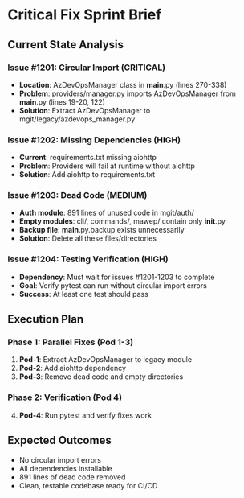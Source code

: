 # Critical Fix Sprint Brief

## Current State Analysis

### Issue #1201: Circular Import (CRITICAL)
- **Location**: AzDevOpsManager class in __main__.py (lines 270-338)
- **Problem**: providers/manager.py imports AzDevOpsManager from __main__.py (lines 19-20, 122)
- **Solution**: Extract AzDevOpsManager to mgit/legacy/azdevops_manager.py

### Issue #1202: Missing Dependencies (HIGH)
- **Current**: requirements.txt missing aiohttp
- **Problem**: Providers will fail at runtime without aiohttp
- **Solution**: Add aiohttp to requirements.txt

### Issue #1203: Dead Code (MEDIUM)
- **Auth module**: 891 lines of unused code in mgit/auth/
- **Empty modules**: cli/, commands/, mawep/ contain only __init__.py
- **Backup file**: __main__.py.backup exists unnecessarily
- **Solution**: Delete all these files/directories

### Issue #1204: Testing Verification (HIGH)
- **Dependency**: Must wait for issues #1201-1203 to complete
- **Goal**: Verify pytest can run without circular import errors
- **Success**: At least one test should pass

## Execution Plan

### Phase 1: Parallel Fixes (Pod 1-3)
1. **Pod-1**: Extract AzDevOpsManager to legacy module
2. **Pod-2**: Add aiohttp dependency
3. **Pod-3**: Remove dead code and empty directories

### Phase 2: Verification (Pod 4)
4. **Pod-4**: Run pytest and verify fixes work

## Expected Outcomes
- No circular import errors
- All dependencies installable
- 891 lines of dead code removed
- Clean, testable codebase ready for CI/CD